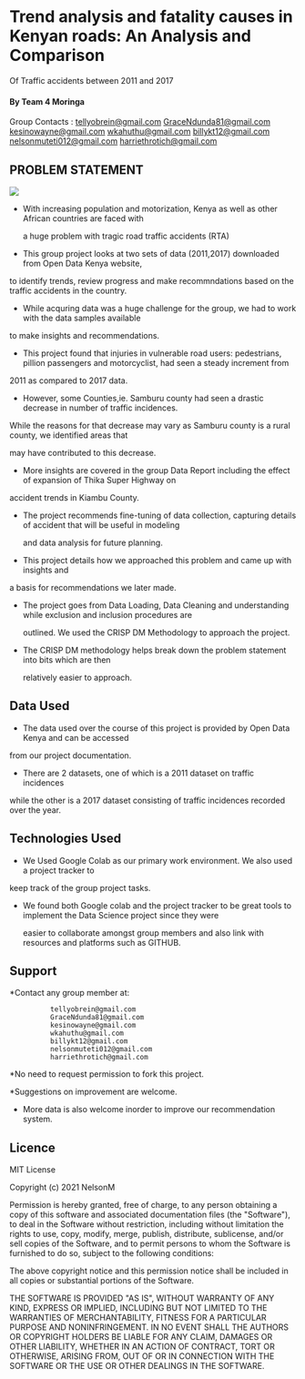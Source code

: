 # Trend analysis and fatality causes in Kenyan roads: An Analysis and Comparison 

 Of Traffic accidents between 2011 and 2017

#### By Team 4 Moringa

   
Group Contacts :  tellyobrein@gmail.com
                 GraceNdunda81@gmail.com
                 kesinowayne@gmail.com
                 wkahuthu@gmail.com
                 billykt12@gmail.com
                 nelsonmuteti012@gmail.com
                 harriethrotich@gmail.com
              

## PROBLEM STATEMENT

<img src="https://www.onlinecybercafe.co.ke/wp-content/uploads/2020/07/ntsa-e1597406071817.png">


* With increasing population and motorization, Kenya as well as other African countries are faced with

  a huge problem with tragic road traffic accidents (RTA)

* This group project looks at  two sets of data (2011,2017) downloaded from Open Data Kenya website, 

 to identify trends, review progress and make recommndations based on the traffic accidents in the country.

* While acquring data was a huge challenge for the group, we had to work with the data samples available

 to make insights and recommendations.

* This project found that injuries in vulnerable road users: pedestrians, pillion passengers and motorcyclist, had seen a steady increment from 

 2011 as compared to 2017 data. 

* However, some Counties,ie. Samburu county had seen a drastic decrease in number of traffic incidences.

 While the reasons for that decrease may vary as Samburu county is a rural county, we identified areas that 

 may have contributed to this decrease.

* More insights are covered in the group Data Report including the effect of expansion of Thika Super Highway on

 accident trends in Kiambu County.

* The project recommends fine-tuning of data collection, capturing details of accident that will be useful in modeling 

  and data analysis for future planning.

* This project details  how we approached this problem and came up with insights and 
 
 a basis for  recommendations we later made. 

* The project goes from Data Loading, Data Cleaning and understanding while exclusion and inclusion procedures are 

  outlined. We used the CRISP DM Methodology to approach the project.

* The CRISP DM methodology helps break down the problem statement  into bits which are then 

  relatively easier to approach.

## Data Used

* The data used over the course of this project is provided by Open Data Kenya and can be accessed

 from our project documentation.

* There are 2 datasets, one of which is a 2011  dataset on traffic incidences

 while the other is a 2017 dataset consisting of traffic incidences recorded over the year. 

## Technologies Used

* We Used Google Colab as our primary work environment. We also used a project tracker to

 keep track of the group project tasks.
 
* We found both Google colab and the project tracker to be great tools to implement the Data Science project since they were
   
  easier to collaborate amongst group members and also link with resources and platforms such as GITHUB.

## Support

*Contact any group member at:
     
              tellyobrein@gmail.com
              GraceNdunda81@gmail.com
              kesinowayne@gmail.com
              wkahuthu@gmail.com
              billykt12@gmail.com
              nelsonmuteti012@gmail.com
              harriethrotich@gmail.com

*No need to request permission to fork this project.

*Suggestions on improvement are welcome.

* More data is also welcome inorder to improve our recommendation system.

## Licence

MIT License

Copyright (c) 2021 NelsonM

Permission is hereby granted, free of charge, to any person obtaining a copy
of this software and associated documentation files (the "Software"), to deal
in the Software without restriction, including without limitation the rights
to use, copy, modify, merge, publish, distribute, sublicense, and/or sell
copies of the Software, and to permit persons to whom the Software is
furnished to do so, subject to the following conditions:

The above copyright notice and this permission notice shall be included in all
copies or substantial portions of the Software.

THE SOFTWARE IS PROVIDED "AS IS", WITHOUT WARRANTY OF ANY KIND, EXPRESS OR
IMPLIED, INCLUDING BUT NOT LIMITED TO THE WARRANTIES OF MERCHANTABILITY,
FITNESS FOR A PARTICULAR PURPOSE AND NONINFRINGEMENT. IN NO EVENT SHALL THE
AUTHORS OR COPYRIGHT HOLDERS BE LIABLE FOR ANY CLAIM, DAMAGES OR OTHER
LIABILITY, WHETHER IN AN ACTION OF CONTRACT, TORT OR OTHERWISE, ARISING FROM,
OUT OF OR IN CONNECTION WITH THE SOFTWARE OR THE USE OR OTHER DEALINGS IN THE
SOFTWARE.
